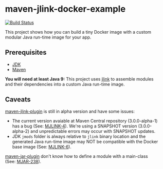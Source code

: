 # maven-jlink-docker-example

[![Build Status](https://travis-ci.org/andrioli/maven-jlink-docker-example.svg?branch=master)](https://travis-ci.org/andrioli/maven-jlink-docker-example)

This project shows how you can build a tiny Docker image with a custom modular Java run-time image for your app.

## Prerequisites

- [JDK](http://jdk.java.net/)
- [Maven](https://maven.apache.org/)

**You will need at least Java 9:** This project uses [jlink](https://docs.oracle.com/javase/9/tools/jlink.htm) to assemble modules and their dependencies into a custom Java run-time image.

## Caveats

[maven-jlink-plugin](https://maven.apache.org/plugins/maven-jlink-plugin/) is still in alpha version and have some issues:

- The current version avaiable at Maven Central repository (3.0.0-alpha-1) has a bug (See: [MJLINK-4](https://issues.apache.org/jira/browse/MJLINK-4)). We're using a SNAPSHOT version (3.0.0-alpha-2) and unpredictable errors may occur with SNAPSHOT updates.
- JDK `jmods` folder is always relative to `jlink` binary location and the generated Java run-time image may NOT be compatible with the Docker base image (See: [MJLINK-6](https://issues.apache.org/jira/browse/MJLINK-6)).

[maven-jar-plugin](https://maven.apache.org/plugins/maven-jar-plugin/) don't know how to define a module with a main-class (See: [MJAR-238](https://issues.apache.org/jira/projects/MJAR/issues/MJAR-238)).

